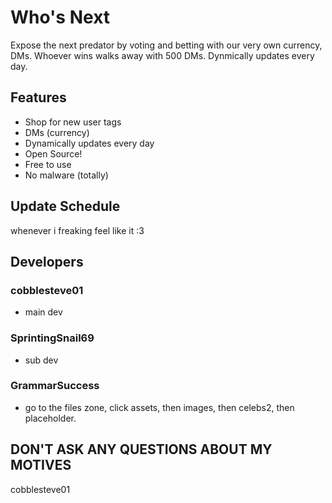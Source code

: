 # Who's Next
Expose the next predator by voting and betting with our very own currency, DMs. Whoever wins walks away with 500 DMs. Dynmically updates every day.

## Features
- Shop for new user tags
- DMs (currency)
- Dynamically updates every day
- Open Source!
- Free to use
- No malware (totally)

## Update Schedule
whenever i freaking feel like it :3 

## Developers
### cobblesteve01
- main dev


### SprintingSnail69
- sub dev


### GrammarSuccess
- go to the files zone, click assets, then images, then celebs2, then placeholder.


## DON'T ASK ANY QUESTIONS ABOUT MY MOTIVES
cobblesteve01
